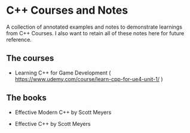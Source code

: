 # C++ Courses and Notes
A collection of annotated examples and notes to demonstrate learnings from C++ Courses. 
I also want to retain all of these notes here for future reference. 

## The courses
- Learning C++ for Game Development ( https://www.udemy.com/course/learn-cpp-for-ue4-unit-1/ )


## The books
- Effective Modern C++ by Scott Meyers

- Effective C++ by Scott Meyers

